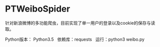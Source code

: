 # PTWeiboSpider
针对新浪微博的多功能爬虫，目前实现了单一用户的登录以及cookie的保存与读取。
 
Python版本： Python3.5   依赖库：requests   运行：python3 weibo.py
